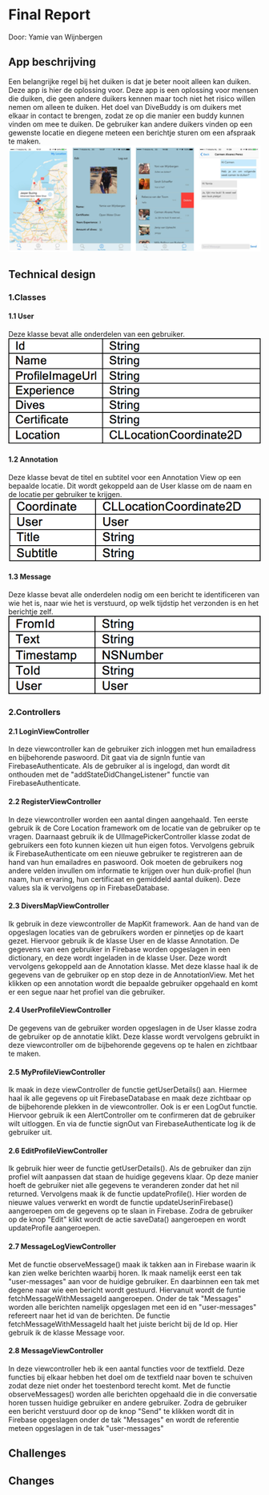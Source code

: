 # Final Report
Door: Yamie van Wijnbergen

## App beschrijving
Een belangrijke regel bij het duiken is dat je beter nooit alleen kan duiken. Deze app is hier de oplossing voor. Deze app is een oplossing voor mensen die duiken, die geen andere duikers kennen maar toch niet het risico willen nemen om alleen te duiken. Het doel van DiveBuddy is om duikers met elkaar in contact te brengen, zodat ze op die manier een buddy kunnen vinden om mee te duiken. De gebruiker kan andere duikers vinden op een gewenste locatie en diegene meteen een berichtje sturen om een afspraak te maken.
![screenshot](doc/finished.png "Screenshot") 


## Technical design
### 1.Classes
#### 1.1 User
Deze klasse bevat alle onderdelen van een gebruiker.
![screenshot](doc/user.png "Screenshot")

#### 1.2 Annotation
Deze klasse bevat de titel en subtitel voor een Annotation View op een bepaalde locatie. Dit wordt gekoppeld aan de User klasse om de naam en de locatie per gebruiker te krijgen.
![screenshot](doc/annotation.png "Screenshot")

#### 1.3 Message
Deze klasse bevat alle onderdelen nodig om een bericht te identificeren van wie het is, naar wie het is verstuurd, op welk tijdstip het verzonden is en het berichtje zelf.
![screenshot](doc/message.png "Screenshot")

### 2.Controllers
#### 2.1 LoginViewController
In deze viewcontroller kan de gebruiker zich inloggen met hun emailadress en bijbehorende paswoord. Dit gaat via de signIn funtie van FirebaseAuthenticate. Als de gebruiker al is ingelogd, dan wordt dit onthouden met de "addStateDidChangeListener" functie van FirebaseAuthenticate.

#### 2.2 RegisterViewController
In deze viewcontroller worden een aantal dingen aangehaald. Ten eerste gebruik ik de Core Location framework om de locatie van de gebruiker op te vragen. Daarnaast gebruik ik de UIImagePickerController klasse zodat de gebruikers een foto kunnen kiezen uit hun eigen fotos. Vervolgens gebruik ik FirebaseAuthenticate om een nieuwe gebruiker te registreren aan de hand van hun emailadres en paswoord. Ook moeten de gebruikers nog andere velden invullen om informatie te krijgen over hun duik-profiel (hun naam, hun ervaring, hun certificaat en gemiddeld aantal duiken). Deze values sla ik vervolgens op in FirebaseDatabase.

#### 2.3 DiversMapViewController
Ik gebruik in deze viewcontroller de MapKit framework. Aan de hand van de opgeslagen locaties van de gebruikers worden er pinnetjes op de kaart gezet. Hiervoor gebruik ik de klasse User en de klasse Annotation. De gegevens van een gebruiker in Firebase worden opgeslagen in een dictionary, en deze wordt ingeladen in de klasse User. Deze wordt vervolgens gekoppeld aan de Annotation klasse. Met deze klasse haal ik de gegevens van de gebruiker op en stop deze in de AnnotationView. Met het klikken op een annotation wordt die bepaalde gebruiker opgehaald en komt er een segue naar het profiel van die gebruiker.

#### 2.4 UserProfileViewController
De gegevens van de gebruiker worden opgeslagen in de User klasse zodra de gebruiker op de annotatie klikt. Deze klasse wordt vervolgens gebruikt in deze viewcontroller om de bijbehorende gegevens op te halen en zichtbaar te maken.

#### 2.5 MyProfileViewController
Ik maak in deze viewController de functie getUserDetails() aan. Hiermee haal ik alle gegevens op uit FirebaseDatabase en maak deze zichtbaar op de bijbehorende plekken in de viewcontroller. Ook is er een LogOut functie. Hiervoor gebruik ik een AlertController om te confirmeren dat de gebruiker wilt uitloggen. En via de functie signOut van FirebaseAuthenticate log ik de gebruiker uit.

#### 2.6 EditProfileViewController
Ik gebruik hier weer de functie getUserDetails(). Als de gebruiker dan zijn profiel wilt aanpassen dat staan de huidige gegevens klaar. Op deze manier hoeft de gebruiker niet alle gegevens te veranderen zonder dat het nil returned. Vervolgens maak ik de functie updateProfile(). Hier worden de nieuwe values verwerkt en wordt de functie updateUserinFirebase() aangeroepen om de gegevens op te slaan in Firebase. Zodra de gebruiker op de knop "Edit" klikt wordt de actie saveData() aangeroepen en wordt updateProfile aangeroepen.

#### 2.7 MessageLogViewController
Met de functie observeMessage() maak ik takken aan in Firebase waarin ik kan zien welke berichten waarbij horen. Ik maak namelijk eerst een tak "user-messages" aan voor de huidige gebruiker. En daarbinnen een tak met degene naar wie een bericht wordt gestuurd. Hiervanuit wordt de funtie fetchMessageWithMessageId aangeroepen. Onder de tak "Messages" worden alle berichten namelijk opgeslagen met een id en "user-messages" refereert naar het id van de berichten. De functie fetchMessageWithMessageId haalt het juiste bericht bij de Id op. Hier gebruik ik de klasse Message voor.

#### 2.8 MessageViewController
In deze viewcontroller heb ik een aantal functies voor de textfield. Deze functies bij elkaar hebben het doel om de textfield naar boven te schuiven zodat deze niet onder het toestenbord terecht komt. Met de functie observeMessages() worden alle berichten opgehaald die in die conversatie horen tussen huidige gebruiker en andere gebruiker. Zodra de gebruiker een bericht verstuurd door op de knop "Send" te klikken wordt dit in Firebase opgeslagen onder de tak "Messages" en wordt de referentie meteen opgeslagen in de tak "user-messages"

## Challenges


## Changes






